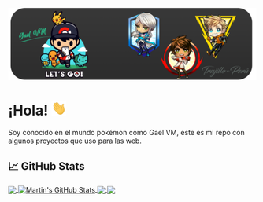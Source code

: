 
[![Header](https://raw.githubusercontent.com/GaelVM/GaelVM/main/readme_header.png "Header")](https://poketrux.com/)

# ¡Hola! <img src="https://raw.githubusercontent.com/GaelVM/GaelVM/main/wave.gif" width="30px" height="30px" />

Soy conocido en el mundo pokémon como Gael VM, este es mi repo con algunos proyectos que uso para las web.

## &#x1f4c8; GitHub Stats

<a href="https://raw.githubusercontent.com/GaelVM">
  <img align="center" src="https://github-readme-stats.vercel.app/api/top-langs/?username=GaelVM&hide=java,html,tex&title_color=ffffff&text_color=c9cacc&icon_color=2bbc8a&bg_color=1d1f21&langs_count=3" />
</a>
<a href="https://raw.githubusercontent.com/GaelVM">
  <img align="center" src="https://github-readme-stats.vercel.app/api?username=GaelVM&show_icons=true&line_height=27&count_private=true&title_color=ffffff&text_color=c9cacc&icon_color=2bbc8a&bg_color=1d1f21" alt="Martin's GitHub Stats" />
</a>

<a href="https://raw.githubusercontent.com/GaelVM">
  <img align="center" src="https://github-readme-stats.vercel.app/api/pin/?username=GaelVM&repo=DataGo&title_color=ffffff&text_color=c9cacc&icon_color=2bbc8a&bg_color=1d1f21" />
</a>


<a href="https://raw.githubusercontent.com/GaelVM">
  <img align="center" src="https://github-readme-stats.vercel.app/api/pin/?username=GaelVM&repo=DBOscuros&title_color=ffffff&text_color=c9cacc&icon_color=2bbc8a&bg_color=1d1f21" />
</a>    

<!-- links to your social media accounts -->

[1]: https://facebook.com/@ZGaelVM
[2]: https://youtube.com/@ZgaelVM

